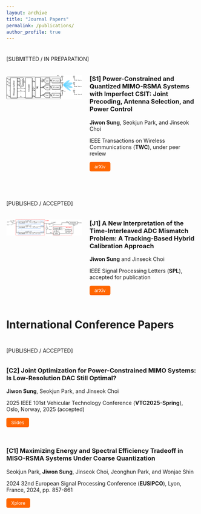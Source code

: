 ```yaml
---
layout: archive
title: "Journal Papers"
permalink: /publications/
author_profile: true
---
```



<!--
<div style="display: flex; align-items: flex-start; margin-bottom: 30px; border-bottom: 1px solid #eee; padding-bottom: 20px;">
  <img src="/images/paper-example.png" alt="Paper Example" style="width: 200px; height: auto; margin-right: 20px; flex-shrink: 0;">
  <div>
    <h3 style="margin-top: 0;">Paper Title Number 5, with math E=mc²</h3>
    <p><em>Your Name</em>, You</p>
    <p>GitHub Journal of Bugs, 2024</p>
    <p>This paper is about a famous math equation, E=mc²</p>
    <p>
      <a href="https://arxiv.org/abs/2024.xxxxx" class="btn btn--primary btn--small">arXiv</a>
      <a href="http://academicpages.github.io/files/paper3.pdf" class="btn btn--primary btn--small">Xplore</a>
      <a href="/files/paper5-slides.pdf" class="btn btn--primary btn--small">Slides</a>
    </p>
  </div>
</div>
-->


<div style="height: 10px;"></div>

\[SUBMITTED / IN PREPARATION\]

<div style="height: 20px;"></div>



<div style="display: flex; align-items: flex-start; margin-bottom: 30px;">
  <img src="/images/J2_system_model.png" alt="Paper 2" style="width: 200px; height: auto; margin-right: 20px; flex-shrink: 0;">
  <div>
    <h3 style="margin-top: 0;"> [S1] Power-Constrained and Quantized MIMO-RSMA Systems with Imperfect CSIT: Joint Precoding, Antenna Selection, and Power Control </h3>
    <p> <strong>Jiwon Sung</strong>, Seokjun Park, and Jinseok Choi </p>
    <p> IEEE Transactions on Wireless Communications (<strong>TWC</strong>), under peer review </p>
    <p>
      <a href="https://arxiv.org/abs/2508.05080" class="btn btn--primary btn--small">arXiv</a>
      <!-- <a href="https://ieeexplore.ieee.org/abstract/document/10714955" class="btn btn--primary btn--small">Xplore</a> -->
    </p>
  </div>
</div>



<div style="height: 10px;"></div>

\[PUBLISHED / ACCEPTED\]

<div style="height: 20px;"></div>



<div style="display: flex; align-items: flex-start; margin-bottom: 30px;">
  <img src="/images/J1_system_model.png" style="width: 200px; height: auto; margin-right: 20px; flex-shrink: 0;">
  <div>
    <h3 style="margin-top: 0;"> [J1] A New Interpretation of the Time-Interleaved ADC Mismatch Problem: A Tracking-Based Hybrid Calibration Approach </h3>
    <p> <strong>Jiwon Sung</strong> and Jinseok Choi </p>
    <p> IEEE Signal Processing Letters (<strong>SPL</strong>), accepted for publication </p>
    <p>
      <a href="https://arxiv.org/abs/2503.10022" class="btn btn--primary btn--small">arXiv</a>
      <!-- <a href="https://ieeexplore.ieee.org/abstract/document/10714955" class="btn btn--primary btn--small">Xplore</a> -->
    </p>
  </div>
</div>



International Conference Papers
======

<div style="height: 10px;"></div>

\[PUBLISHED / ACCEPTED\]

<div style="height: 20px;"></div>



<div style="display: flex; align-items: flex-start; margin-bottom: 30px;">
  <div>
    <h3 style="margin-top: 0;"> [C2] Joint Optimization for Power-Constrained MIMO Systems: Is Low-Resolution DAC Still Optimal? </h3>
    <p> <strong>Jiwon Sung</strong>, Seokjun Park, and Jinseok Choi </p>
    <p> 2025 IEEE 101st Vehicular Technology Conference (<strong>VTC2025-Spring</strong>), Oslo, Norway, 2025 (accepted) </p>
    <p>
      <!-- <a href="https://ieeexplore.ieee.org/abstract/document/10714955" class="btn btn--primary btn--small">Xplore</a> -->
      <a href="/files/VTC2025_JiwonSung_vf.pdf" class="btn btn--primary btn--small">Slides</a>
    </p>
  </div>
</div>


<div style="display: flex; align-items: flex-start; margin-bottom: 30px;">
  <div>
    <h3 style="margin-top: 0;"> [C1] Maximizing Energy and Spectral Efficiency Tradeoff in MISO-RSMA Systems Under Coarse Quantization </h3>
    <p> Seokjun Park, <strong>Jiwon Sung</strong>, Jinseok Choi, Jeonghun Park, and Wonjae Shin </p>
    <p> 2024 32nd European Signal Processing Conference (<strong>EUSIPCO</strong>), Lyon, France, 2024, pp. 857-861 </p>
    <p>
      <a href="https://ieeexplore.ieee.org/abstract/document/10714955" class="btn btn--primary btn--small">Xplore</a>
    </p>
  </div>
</div>


<style>
.btn--small {
  font-size: 0.75rem;
  padding: 0.25rem 0.75rem;
  margin-right: 0.5rem;
  margin-bottom: 0.5rem;
  text-decoration: none;
  border-radius: 4px;
  display: inline-block;
}

.btn--primary {
  background-color: #ff6600;
  color: white;
  border: 1px solid #ff6600;
}

.btn--primary:hover {
  background-color: #e55100;
  border-color: #e55100;
  color: white;
  text-decoration: none;
}

/* Responsive design */
@media (max-width: 768px) {
  div[style*="display: flex"] {
    flex-direction: column !important;
  }
  
  img[style*="width: 200px"] {
    width: 100% !important;
    max-width: 300px !important;
    margin-right: 0 !important;
    margin-bottom: 15px !important;
  }
}
</style>
